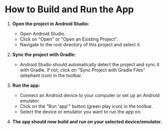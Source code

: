 # How to Build and Run the App

1.  **Open the project in Android Studio:**
    *   Open Android Studio.
    *   Click on "Open" or "Open an Existing Project".
    *   Navigate to the root directory of this project and select it.

2.  **Sync the project with Gradle:**
    *   Android Studio should automatically detect the project and sync it with Gradle. If not, click on "Sync Project with Gradle Files" (elephant icon) in the toolbar.

3.  **Run the app:**
    *   Connect an Android device to your computer or set up an Android emulator.
    *   Click on the "Run 'app'" button (green play icon) in the toolbar.
    *   Select the device or emulator you want to run the app on.

4.  **The app should now build and run on your selected device/emulator.**
